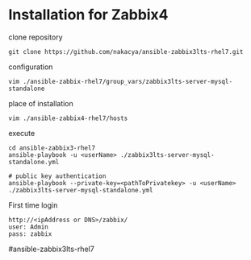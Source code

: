 
# Installation for Zabbix4 

clone repository
```
git clone https://github.com/nakacya/ansible-zabbix3lts-rhel7.git
```

configuration
```
vim ./ansible-zabbix-rhel7/group_vars/zabbix3lts-server-mysql-standalone
```

place of installation
```
vim ./ansible-zabbix4-rhel7/hosts
```

execute
```
cd ansible-zabbix3-rhel7
ansible-playbook -u <userName> ./zabbix3lts-server-mysql-standalone.yml

# public key authentication
ansible-playbook --private-key=<pathToPrivatekey> -u <userName> ./zabbix3lts-server-mysql-standalone.yml
```


First time login
```
http://<ipAddress or DNS>/zabbix/
user: Admin
pass: zabbix
```
#ansible-zabbix3lts-rhel7
